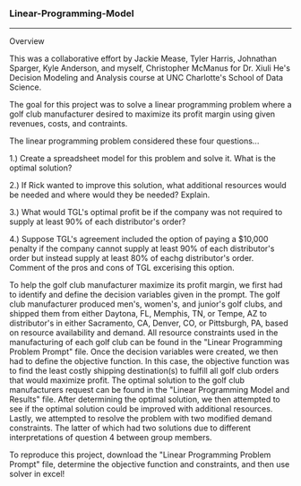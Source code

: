 ### Linear-Programming-Model
----
Overview

This was a collaborative effort by Jackie Mease, Tyler Harris, Johnathan Sparger, Kyle Anderson, and myself, Christopher McManus for Dr. Xiuli He's Decision Modeling and Analysis course at UNC Charlotte's School of Data Science. 

The goal for this project was to solve a linear programming problem where a golf club manufacturer desired to maximize its profit margin using given revenues, costs, and contraints.

The linear programming problem considered these four questions...

1.) Create a spreadsheet model for this problem and solve it. What is the optimal solution?

2.) If Rick wanted to improve this solution, what additional resources would be needed and where would they be needed? Explain.

3.) What would TGL's optimal profit be if the company was not required to supply at least 90% of each distributor's order?

4.) Suppose TGL's agreement included the option of paying a $10,000 penalty if the company cannot supply at least 90% of each distributor's order but instead supply at least 80% of eachg distributor's order. Comment of the pros and cons of TGL excerising this option. 

To help the golf club manufacturer maximize its profit margin, we first had to identify and define the decision variables given in the prompt. The golf club manufacturer produced men's, women's, and junior's golf clubs, and shipped them from either Daytona, FL, Memphis, TN, or Tempe, AZ to distributor's in either Sacramento, CA, Denver, CO, or Pittsburgh, PA, based on resource availability and demand. All resource constraints used in the manufacturing of each golf club can be found in the "Linear Programming Problem Prompt" file. Once the decision variables were created, we then had to define the objective function. In this case, the objective function was to find the least costly shipping destination(s) to fulfill all golf club orders that would maximize profit. The optimal solution to the golf club manufacturers request can be found in the "Linear Programming Model and Results" file. After determining the optimal solution, we then attempted to see if the optimal solution could be improved with additional resources. Lastly, we attempted to resolve the problem with two modified demand constraints. The latter of which had two solutions due to different interpretations of question 4 between group members.

To reproduce this project, download the "Linear Programming Problem Prompt" file, determine the objective function and constraints, and then use solver in excel!
